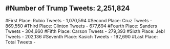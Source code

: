 #Number of Trump Tweets: 2,251,824
---
#First Place: Rubio Tweets - 1,070,594
#Second Place: Cruz Tweets - 869,550
#Third Place: Clinton Tweets - 677,694
#Fourth Place: Sanders Tweets - 304,660
#Fifth Place: Carson Tweets - 279,393
#Sixth Place: Jeb! Tweets - 202,136
#Seventh Place: Kasich Tweets - 192,690
#Last Place: Total Tweets -  
